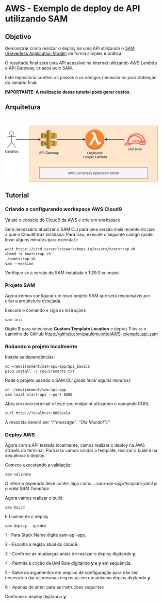 <h1>AWS - Exemplo de deploy de API utilizando SAM</h1>

<h2>
    Objetivo
</h2>
Demonstrar como realizar o deploy de uma API utilizando o <a href="https://aws.amazon.com/pt/serverless/sam/">SAM (Serverless Application Model)</a> de forma simples e prática.<br>

O resultado final será uma API acessível na internet utilizando AWS Lambda e API Gateway, criados pelo SAM.


Este repositório contém os passos e os códigos necessários para obtenção do cenário final.

<b>IMPORTANTE: A realização desse tutorial pode gerar custos.</b>

<h2>Arquitetura</h2>
<br>

![Desenho arquitetura](https://github.com/paulomulotto/AWS-exemplo_api_sam/blob/main/img/arquitetura%20basica.png)

<h2>Tutorial</h2>
<h3>Criando e configurando workspace AWS Cloud9</h3>
Vá até o <a href="https://console.aws.amazon.com/cloud9">console do Cloud9 da AWS</a> e crie um workspace.

Será necessário atualizar o SAM CLI para uma versão mais recente do que a que o Cloud9 traz instalada. Para isso, execute o seguinte código (pode levar alguns minutos para executar):

```
wget https://cicd.serverlessworkshops.io/assets/bootstrap.sh
chmod +x bootstrap.sh
./bootstrap.sh
sam --version
```

Verifique se a versão do SAM instalada é 1.29.0 ou maior.

<h3>Projeto SAM</h3>
Agora iremos configurar um novo projeto SAM que será responsável por criar a arquitetura desejada.

Execute o comando e siga as instruções
```
sam init
```

Digite <b>2</b> para selecionar <b>Custom Template Location</b> e depois <b>1</b> insira o caminho do GitHub <a href="https://github.com/paulomulotto/AWS-exemplo_api_sam">https://github.com/paulomulotto/AWS-exemplo_api_sam</a>

<h3>Rodando o projeto localmente</h3>
Instale as dependências:

```
cd ~/environment/sam-api-app/api_basica
pip3 install -r requirements.txt
```

Rode o projeto usando o SAM CLI <i>(pode levar alguns minutos)</i>:
```
cd ~/environment/sam-api-app
sam local start-api --port 8080
```

Abra um novo terminal e teste seu endpoint utilizando o comando CURL 

```
curl http://localhost:8080/ola
```

A resposta deverá ser <i>"{"message": "Ola Mundo!"}"</i>

<h3>Deploy AWS</h3>
Agora com a API testada localmente, vamos realizar o deploy na AWS através do terminal. Para isso vamos validar o template, realizar o build e na sequência o deploy. <br>

Comece executando a validação:

```
sam validate
```

O retorno esperado deve conter algo como <i>...sam-api-app/template.yaml is a valid SAM Template</i>

Agora vamos realizar o build:
```
sam build
```

E finalmente o deploy
```
sam deploy --guided
```

1 - Para Stack Name digite sam-api-app. 

2 - Escolha a região atual do cloud9.

3 - Confirme as mudanças antes de realizar o deploy digitando <b>y</b>.

4 - Permita a crição da IAM Role digitando <b>y</b> e <b>y</b> em sequência.

5 - Salve os argumentos em arquivo de configuração para não ser necessário dar as mesmas respostas em um próximo deploy digitando <b>y</b>

6 - Apenas de enter para as instruções seguintes




Confirme o deploy digitando <b>y</b>. 
